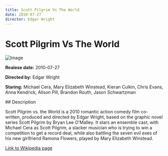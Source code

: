 ```yaml
---
title: Scott Pilgrim Vs The World
date: 2010-07-27
director: Edgar Wright
---
```


# Scott Pilgrim Vs The World
![Image](https://images.bauerhosting.com/legacy/media/5f34/0c56/b138/cbc2/3f04/3c09/scott-pilgrim-main.jpg?auto=format&amp;w=1440&amp;q=80)

<p><strong>Realese date:</strong> 2010-07-27</p>
<p><strong>Directed by:</strong> Edgar Wright</p>
<p><strong>Staring:</strong> Michael Cera, Mary Elizabeth Winstead, Kieran Culkin, Chris Evans, Anna Kendrick, Alison Pill, Brandon Routh, Jason Schwartzman</p>
## Description
<p>Scott Pilgrim vs. the World is a 2010 romantic action comedy film co-written, produced and directed by Edgar Wright, based on the graphic novel series Scott Pilgrim by Bryan Lee O'Malley. It stars an ensemble cast, with Michael Cera as Scott Pilgrim, a slacker musician who is trying to win a competition to get a record deal, while also battling the seven evil exes of his new girlfriend Ramona Flowers, played by Mary Elizabeth Winstead.</p>

<a href="https://en.wikipedia.org/wiki/Scott_Pilgrim_vs._the_World">Link to Wikipedia page</a>

